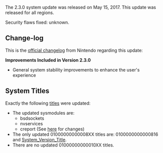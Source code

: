 The 2.3.0 system update was released on May 15, 2017. This update was
released for all regions.

Security flaws fixed: unknown.

## Change-log

This is the [official
changelog](http://en-americas-support.nintendo.com/app/answers/detail/a_id/22525/p/897)
from Nintendo regarding this update:

**Improvements Included in Version 2.3.0**

  - General system stability improvements to enhance the user's
    experience

## System Titles

Exactly the following [titles](Title%20list.md "wikilink") were updated:

  - The updated sysmodules are:
      - bsdsockets
      - nvservices
      - creport (See [here](Creport.md "wikilink") for changes)
  - The only updated 01000000000008XX titles are: 0100000000000816 and
    [System\_Version\_Title](System%20Version%20Title.md "wikilink").
  - There are no updated 01000000000010XX titles.
